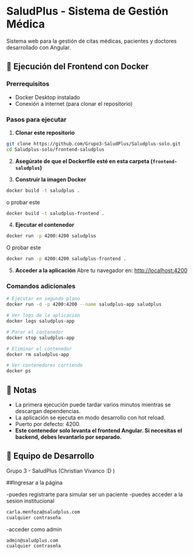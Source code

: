 # SaludPlus - Sistema de Gestión Médica

Sistema web para la gestión de citas médicas, pacientes y doctores desarrollado con Angular.

## 🚀 Ejecución del Frontend con Docker

### Prerrequisitos
- Docker Desktop instalado
- Conexión a internet (para clonar el repositorio)

### Pasos para ejecutar

1. **Clonar este repositorio**
```bash
git clone https://github.com/Grupo3-SaludPlus/Saludplus-solo.git
cd Saludplus-solo/frontend-saludplus
```

2. **Asegúrate de que el Dockerfile esté en esta carpeta (`frontend-saludplus`)**

3. **Construir la imagen Docker**
```bash
docker build -t saludplus .
```
o probar este

```bash
docker build -t saludplus-frontend .
```



4. **Ejecutar el contenedor**
```bash
docker run -p 4200:4200 saludplus
```
O probar este

```bash
docker run -p 4200:4200 saludplus-frontend .
```



5. **Acceder a la aplicación**
Abre tu navegador en: [http://localhost:4200](http://localhost:4200)

### Comandos adicionales

```bash
# Ejecutar en segundo plano
docker run -d -p 4200:4200 --name saludplus-app saludplus

# Ver logs de la aplicación
docker logs saludplus-app

# Parar el contenedor
docker stop saludplus-app

# Eliminar el contenedor
docker rm saludplus-app

# Ver contenedores corriendo
docker ps
```

## 📝 Notas

- La primera ejecución puede tardar varios minutos mientras se descargan dependencias.
- La aplicación se ejecuta en modo desarrollo con hot reload.
- Puerto por defecto: 4200.
- **Este contenedor solo levanta el frontend Angular. Si necesitas el backend, debes levantarlo por separado.**

## 👥 Equipo de Desarrollo

Grupo 3 - SaludPlus (Christian Vivanco :D )


##Ingresar a la página


-puedes registrarte para simular ser un paciente 
-puedes acceder a la sesion institucional 

```bash
carla.menfoza@saludplus.com
cualquier contraseña 
```

-acceder como admin

```bash
admin@saludplus.com
cualquier contraseña
```


